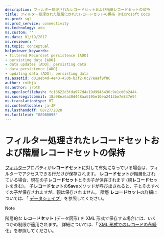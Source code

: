 ```yaml
---
description: フィルター処理されたレコードセットおよび階層レコードセットの保持
title: フィルター処理された階層化されたレコードセットの保持 |Microsoft Docs
ms.prod: sql
ms.prod_service: connectivity
ms.technology: ado
ms.custom: ''
ms.date: 01/19/2017
ms.reviewer: ''
ms.topic: conceptual
helpviewer_keywords:
- filtered Recordset persistence [ADO]
- persisting data [ADO]
- data updates [ADO], persisting data
- data persistence [ADO]
- updating data [ADO], persisting data
ms.assetid: d01aeb4d-4e43-450b-b3f2-0c27eaaf9f86
author: rothja
ms.author: jroth
ms.openlocfilehash: fc18622d3fda977d4a19d9946430c9e1cd0b2444
ms.sourcegitcommit: 18a98ea6a30d448aa6195e10ea2413be7e837e94
ms.translationtype: MT
ms.contentlocale: ja-JP
ms.lasthandoff: 08/27/2020
ms.locfileid: "88980093"
---
```

# <a name="persisting-filtered-and-hierarchical-recordsets"></a>フィルター処理されたレコードセットおよび階層レコードセットの保持
[フィルター](../../../ado/reference/ado-api/filter-property.md)プロパティが**レコードセット**に対して有効になっている場合は、フィルターでアクセスできる行だけが保存されます。 **レコードセット**が階層化されている場合、現在の子**レコードセット**とその子が保存されます (親**レコード**セットを含む)。 子**レコードセット**の**Save**メソッドが呼び出されると、子とそのすべての子が保存されますが、親は保存されません。 階層 **レコードセット**の詳細については、「 [データシェイプ](../../../ado/guide/data/data-shaping.md)」を参照してください。  
  
> [!NOTE]
>  階層的な **レコードセット** (データ図形) を XML 形式で保存する場合には、いくつかの制限が適用されます。 詳細については、「 [XML 形式でのレコードの永続](../../../ado/guide/data/persisting-records-in-xml-format.md)化」を参照してください。
